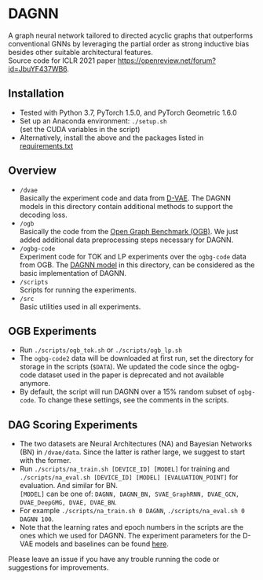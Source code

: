 # DAGNN
A graph neural network tailored to directed acyclic graphs that outperforms conventional GNNs by leveraging the partial order as strong inductive bias besides other suitable architectural features. <br/>Source code for ICLR 2021 paper https://openreview.net/forum?id=JbuYF437WB6.

## Installation
* Tested with Python 3.7, PyTorch 1.5.0, and PyTorch Geometric 1.6.0
* Set up an Anaconda environment: `./setup.sh` 
<br/>(set the CUDA variables in the script)
* Alternatively, install the above and the packages listed in [requirements.txt](requirements.txt)

## Overview

* `/dvae` 
<br/>Basically the experiment code and data from [D-VAE](https://github.com/muhanzhang/D-VAE/).
The DAGNN models in this directory contain additional methods to support the decoding loss. 
* `/ogb` <br/>Basically the code from the [Open Graph Benchmark (OGB)](https://github.com/snap-stanford/ogb). We just added additional data preprocessing steps necessary for DAGNN.
* `/ogbg-code` <br/>Experiment code for TOK and LP experiments over the `ogbg-code` data from OGB. The [DAGNN model](ogbg-code/models/dagnn.py) in this directory, can be considered as the basic implementation of DAGNN.
* `/scripts` <br/>Scripts for running the experiments.
* `/src` <br/> Basic utilities used in all experiments.

## OGB Experiments

* Run `./scripts/ogb_tok.sh` or `./scripts/ogb_lp.sh`
* The `ogbg-code2` data will be downloaded at first run, set the directory for storage in the scripts (`$DATA`). We updated the code since the ogbg-code dataset used in the paper is deprecated and not available anymore.
* By default, the script will run DAGNN over a 15% random subset of `ogbg-code`. To change these settings, see the comments in the scripts.

## DAG Scoring Experiments
* The two datasets are Neural Architectures (NA) and Bayesian Networks (BN) in `/dvae/data`. Since the latter is rather large, we suggest to start with the former. 
* Run `./scripts/na_train.sh [DEVICE_ID] [MODEL]` for training and  `./scripts/na_eval.sh [DEVICE_ID] [MODEL] [EVALUATION_POINT]` for evaluation. And similar for BN.
<br/>`[MODEL]` can be one of: `DAGNN, DAGNN_BN, SVAE_GraphRNN, DVAE_GCN, DVAE_DeepGMG, DVAE, DVAE_BN`.
* For example `./scripts/na_train.sh 0 DAGNN`, `./scripts/na_eval.sh 0 DAGNN 100`.
* Note that the learning rates and epoch numbers in the scripts are the ones which we used for DAGNN. The experiment parameters for the D-VAE models and baselines can be found [here](https://github.com/muhanzhang/D-VAE/blob/master/commands.sh).

Please leave an issue if you have any trouble running the code or suggestions for improvements.
